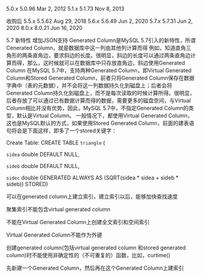 5.0.x    5.0.96    Mar 2, 2012
5.1.x    5.1.73    Nov 8, 2013

收购后
5.5.x    5.5.62    Aug 29, 2018
5.6.x    5.6.49    Jun 2, 2020
5.7.x    5.7.31    Jun 2, 2020
8.0.x    8.0.21    Jun 16, 2020


5.7  新特性 
增加JSON支持
Generated Column是MySQL 5.7引入的新特性，所谓Cenerated Column，就是数据库中这一列由其他列计算而得
例如，知道直角三角形的两条直角边，要求斜边的长度。很明显，斜边的长度可以通过两条直角边计算而得，那么，这时候就可以在数据库中只存放直角边，斜边使用Generated Column
在MySQL 5.7中，支持两种Generated Column，即Virtual Generated Column和Stored Generated Column，前者只将Generated Column保存在数据字典中（表的元数据），并不会将这一列数据持久化到磁盘上；后者会将Generated Column持久化到磁盘上，而不是每次读取的时候计算所得。很明显，后者存放了可以通过已有数据计算而得的数据，需要更多的磁盘空间，与Virtual Column相比并没有优势，因此，MySQL 5.7中，不指定Generated Column的类型，默认是Virtual Column。
一般情况下，都使用Virtual Generated Column，这也是MySQL默认的方式，如果使用Stored Generated Column，前面的建表语句将会是下面这样，即多了一个stored关键字：

 

Create Table: CREATE TABLE `triangle` (

`sidea` double DEFAULT NULL,

`sideb` double DEFAULT NULL,

`sidec` double GENERATED ALWAYS AS (SQRT(sidea * sidea + sideb * sideb)) STORED)


可以在generated column上建立索引，建立索引以后，能够加快查找速度


聚集索引不能包含virtual generated column 

不能在Virtual Generated Column上创建全文索引和空间索引

Virtual Generated Column不能作为外键

创建generated column(包括virtual generated column 和stored generated column)时不能使用非确定性的（不可重复的）函数，比如，curtime()

先新建一个Generated Column，然后再在这个Generated Column上建索引
